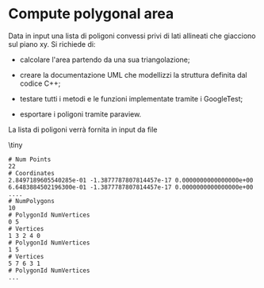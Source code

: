 # Compute polygonal area

Data in input una lista di poligoni convessi privi di lati allineati che giacciono sul piano xy. Si richiede di:

- calcolare l'area partendo da una sua triangolazione;

- creare la documentazione UML che modellizzi la struttura definita dal codice C++;

- testare tutti i metodi e le funzioni implementate tramite i GoogleTest;

- esportare i poligoni tramite paraview.

La lista di poligoni verrà fornita in input da file

\tiny

```test
# Num Points
22
# Coordinates
2.8497189605540285e-01 -1.3877787807814457e-17 0.0000000000000000e+00
6.6483884502196300e-01 -1.3877787807814457e-17 0.0000000000000000e+00
....
# NumPolygons
10
# PolygonId NumVertices
0 5
# Vertices 
1 3 2 4 0
# PolygonId NumVertices
1 5
# Vertices 
5 7 6 3 1
# PolygonId NumVertices
...
```
